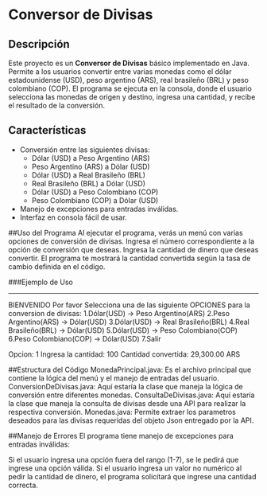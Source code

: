 # Conversor de Divisas

## Descripción

Este proyecto es un **Conversor de Divisas** básico implementado en Java. Permite a los usuarios convertir entre varias monedas como el dólar estadounidense (USD), peso argentino (ARS), real brasileño (BRL) y peso colombiano (COP). El programa se ejecuta en la consola, donde el usuario selecciona las monedas de origen y destino, ingresa una cantidad, y recibe el resultado de la conversión.

## Características

- Conversión entre las siguientes divisas:
  - Dólar (USD) a Peso Argentino (ARS)
  - Peso Argentino (ARS) a Dólar (USD)
  - Dólar (USD) a Real Brasileño (BRL)
  - Real Brasileño (BRL) a Dólar (USD)
  - Dólar (USD) a Peso Colombiano (COP)
  - Peso Colombiano (COP) a Dólar (USD)
- Manejo de excepciones para entradas inválidas.
- Interfaz en consola fácil de usar.

##Uso del Programa
Al ejecutar el programa, verás un menú con varias opciones de conversión de divisas.
Ingresa el número correspondiente a la opción de conversión que deseas.
Ingresa la cantidad de dinero que deseas convertir.
El programa te mostrará la cantidad convertida según la tasa de cambio definida en el código.

###Ejemplo de Uso
**********************************************
BIENVENIDO
Por favor Selecciona una de las siguiente OPCIONES para la conversion de divisas:
1.Dólar(USD) -> Peso Argentino(ARS)
2.Peso Argentino(ARS) -> Dólar(USD)
3.Dólar(USD) -> Real Brasileño(BRL)
4.Real Brasileño(BRL) -> Dólar(USD)
5.Dólar(USD) -> Peso Colombiano(COP)
6.Peso Colombiano(COP) -> Dólar(USD)
7.Salir

Opcion: 1
Ingresa la cantidad: 100
Cantidad convertida: 29,300.00 ARS


##Estructura del Código
MonedaPrincipal.java: Es el archivo principal que contiene la lógica del menú y el manejo de entradas del usuario.
ConversionDeDivisas.java:  Aquí estaría la clase que maneja la lógica de conversión entre diferentes monedas.
ConsultaDeDivisas.java:  Aquí estaría la clase que maneja la consulta de divisas desde una API para realizar la respectiva conversión.
Monedas.java: Permite extraer los parametros deseados para las divisas requeridas del objeto Json entregado por la API.

##Manejo de Errores
El programa tiene manejo de excepciones para entradas inválidas:

Si el usuario ingresa una opción fuera del rango (1-7), se le pedirá que ingrese una opción válida.
Si el usuario ingresa un valor no numérico al pedir la cantidad de dinero, el programa solicitará que ingrese una cantidad correcta.
